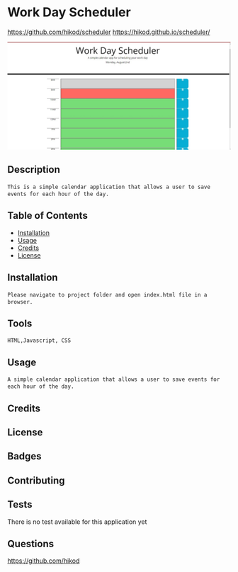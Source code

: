 # Work Day Scheduler
https://github.com/hikod/scheduler
https://hikod.github.io/scheduler/

![image](https://github.com/hikod/scheduler/blob/main/Assets/img/scheduler.jpg)

  ## Description

    This is a simple calendar application that allows a user to save events for each hour of the day.
  
  ## Table of Contents
 
  * [Installation](#installation)
  * [Usage](#usage)
  * [Credits](#credits)
  * [License](#license)
  
  ## Installation

    Please navigate to project folder and open index.html file in a browser. 

  ## Tools
	HTML,Javascript, CSS	
  
  ## Usage

    A simple calendar application that allows a user to save events for each hour of the day. 
  
  ## Credits
 

  ## License
 
  
  ## Badges
 
  
  ## Contributing
 
  
  ## Tests

  There is no test available for this application yet

  ## Questions
    
  https://github.com/hikod


